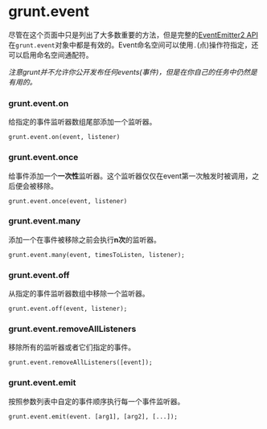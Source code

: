 # grunt.event

尽管在这个页面中只是列出了大多数重要的方法，但是完整的[EventEmitter2 API](https://github.com/hij1nx/EventEmitter2)在`grunt.event`对象中都是有效的。Event命名空间可以使用`.`(点)操作符指定，还可以启用命名空间通配符。

*注意grunt并不允许你公开发布任何events(事件)，但是在你自己的任务中仍然是有用的。*

### grunt.event.on

给指定的事件监听器数组尾部添加一个监听器。

	grunt.event.on(event, listener)
	
### grunt.event.once

给事件添加一个**一次性**监听器。这个监听器仅仅在event第一次触发时被调用，之后便会被移除。

	grunt.event.once(event, listener)
	
### grunt.event.many

添加一个在事件被移除之前会执行**n次**的监听器。

    grunt.event.many(event, timesToListen, listener);
    
### grunt.event.off

从指定的事件监听器数组中移除一个监听器。

    grunt.event.off(event, listener);
    
### grunt.event.removeAllListeners

移除所有的监听器或者它们指定的事件。

    grunt.event.removeAllListeners([event]);
    
### grunt.event.emit

按照参数列表中自定的事件顺序执行每一个事件监听器。

    grunt.event.emit(event. [arg1], [arg2], [...]);
